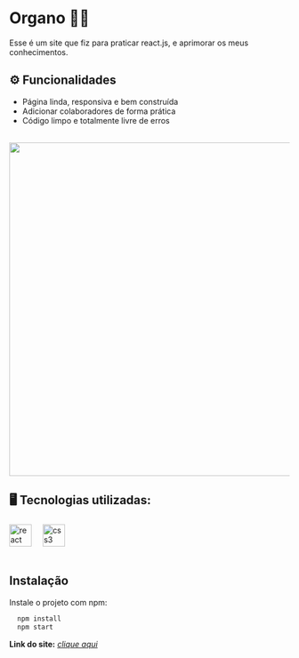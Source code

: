 # Organo 🤝🏾
Esse é um site que fiz para praticar react.js, e aprimorar os meus conhecimentos. 

## ⚙ Funcionalidades 
- Página linda, responsiva e bem construída <br>
- Adicionar colaboradores de forma prática <br>
- Código limpo e totalmente livre de erros <br> <br>

<img src="https://i.imgur.com/TQGY2hK.png" width="600px" />

## 🖥️ Tecnologias utilizadas:<br>
###
<div align="left">
  <img src="https://cdn.jsdelivr.net/gh/devicons/devicon/icons/react/react-original.svg" height="40" alt="react logo"  />
  <img width="12" />
  <img src="https://cdn.jsdelivr.net/gh/devicons/devicon/icons/css3/css3-original.svg" height="40" alt="css3 logo"  />
</div>
<br>

###

## Instalação

Instale o projeto com npm:

```bash
  npm install
  npm start
```

**Link do site:** <i>[clique aqui](https://organo-mocha-theta.vercel.app/) <br>
